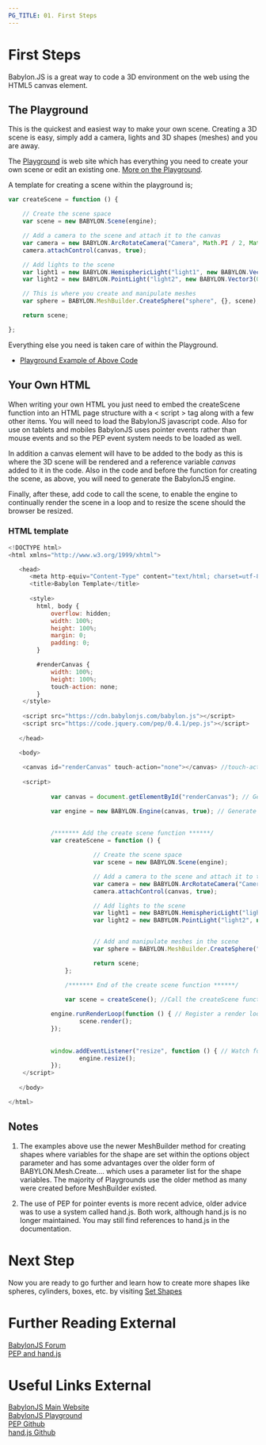```yaml
---
PG_TITLE: 01. First Steps
---
```


# First Steps

Babylon.JS is a great way to code a 3D environment on the web using the HTML5 canvas element. 

## The Playground

This is the quickest and easiest way to make your own scene. Creating a 3D scene is easy, simply add a camera, lights and 3D shapes (meshes) and you are away. 

The [Playground](http://babylonjs-playground.com) is web site which has everything you need to create 
your own scene or edit an existing one. [More on the Playground](/features/Playground).

A template for creating a scene within the playground is;

```javascript
var createScene = function () {

    // Create the scene space
    var scene = new BABYLON.Scene(engine);

    // Add a camera to the scene and attach it to the canvas
    var camera = new BABYLON.ArcRotateCamera("Camera", Math.PI / 2, Math.PI / 2, 2, BABYLON.Vector3.Zero(), scene);
    camera.attachControl(canvas, true);

    // Add lights to the scene
    var light1 = new BABYLON.HemisphericLight("light1", new BABYLON.Vector3(1, 1, 0), scene);
    var light2 = new BABYLON.PointLight("light2", new BABYLON.Vector3(0, 1, -1), scene);

    // This is where you create and manipulate meshes
    var sphere = BABYLON.MeshBuilder.CreateSphere("sphere", {}, scene);

    return scene;

};
```

Everything else you need is taken care of within the Playground.

* [Playground Example of Above Code](http://www.babylonjs-playground.com/#WG9OY#1)

## Your Own HTML

When writing your own HTML you just need to embed the createScene function into an HTML page structure with a &lt; script &gt; tag along with a few other items. You will need to load the BabylonJS javascript code. Also for use on tablets and mobiles BabylonJS uses pointer events rather than mouse events and so the PEP event system needs to be loaded as well. 

In addition a canvas element will have to be added to the body as this is where the 3D scene will be rendered and a reference variable *canvas* added to it in the code. Also in the code and before the function for creating the scene, as above, you will need to generate the BabylonJS engine. 

Finally, after these, add code to call the scene, to enable the engine to continually render the scene in a loop and to resize the scene should the browser be resized.

### HTML template

```javascript
<!DOCTYPE html>
<html xmlns="http://www.w3.org/1999/xhtml">

   <head>
      <meta http-equiv="Content-Type" content="text/html; charset=utf-8"/>
      <title>Babylon Template</title>
	  
	  <style>
		html, body {
			overflow: hidden;
			width: 100%;
			height: 100%;
			margin: 0;
			padding: 0;
		}

		#renderCanvas {
			width: 100%;
			height: 100%;
			touch-action: none;
		}
	</style>
	
	<script src="https://cdn.babylonjs.com/babylon.js"></script>
	<script src="https://code.jquery.com/pep/0.4.1/pep.js"></script>
	
   </head>

   <body>
   
	<canvas id="renderCanvas" touch-action="none"></canvas> //touch-action="none" for best results from PEP
	
	<script>
	
	        var canvas = document.getElementById("renderCanvas"); // Get the canvas element 

	        var engine = new BABYLON.Engine(canvas, true); // Generate the BABYLON 3D engine
	
	
	        /******* Add the create scene function ******/
	        var createScene = function () {

                        // Create the scene space
                        var scene = new BABYLON.Scene(engine);

                        // Add a camera to the scene and attach it to the canvas
                        var camera = new BABYLON.ArcRotateCamera("Camera", Math.PI / 2, Math.PI / 2, 2, BABYLON.Vector3.Zero(), scene);
                        camera.attachControl(canvas, true);

                        // Add lights to the scene
                        var light1 = new BABYLON.HemisphericLight("light1", new BABYLON.Vector3(1, 1, 0), scene);
                        var light2 = new BABYLON.PointLight("light2", new BABYLON.Vector3(0, 1, -1), scene);


                        // Add and manipulate meshes in the scene
                        var sphere = BABYLON.MeshBuilder.CreateSphere("sphere", {diameter:2}, scene);

                        return scene;
                };

                /******* End of the create scene function ******/	
        
                var scene = createScene(); //Call the createScene function

	        engine.runRenderLoop(function () { // Register a render loop to repeatedly render the scene
	                scene.render();
	        });
		
	
	        window.addEventListener("resize", function () { // Watch for browser/canvas resize events
	                engine.resize();
	        });
	</script>
   
   </body>

</html>
```

## Notes

1. The examples above use the newer MeshBuilder method for creating shapes where variables for the shape are set within the options object parameter and has some advantages over the older form of BABYLON.Mesh.Create.... which uses a parameter list for the shape variables. The majority of Playgrounds use the older method as many were created before MeshBuilder existed. 

2. The use of PEP for pointer events is more recent advice, older advice was to use a system called hand.js. Both work, although hand.js is no longer maintained. You may still find references to hand.js in the documentation. 

# Next Step

Now you are ready to go further and learn how to create more shapes like spheres, cylinders, boxes, etc. by visiting [Set Shapes](/babylon101/Discover_Basic_Elements)

# Further Reading External
[BabylonJS Forum](http://www.html5gamedevs.com/forum/16-babylonjs)  
[PEP and hand.js](http://www.html5gamedevs.com/topic/22474-how-does-babylonjs-get-pointer-events-working/#comment-127993)  

# Useful Links External

[BabylonJS Main Website](http://www.babylonjs.com/)  
[BabylonJS Playground](http://babylonjs-playground.com)  
[PEP Github](https://github.com/jquery/PEP)  
[hand.js Github](https://github.com/Deltakosh/handjs)  




